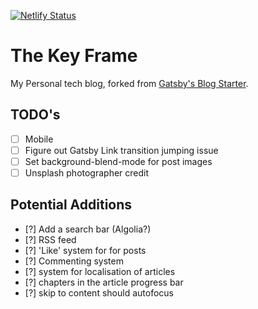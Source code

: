 [![Netlify Status](https://api.netlify.com/api/v1/badges/fa20d50a-d2a8-4938-8ca6-855a04c3f0e6/deploy-status)](https://app.netlify.com/sites/thekeyframe/deploys)

# The Key Frame

My Personal tech blog, forked from [Gatsby's Blog Starter](https://www.gatsbyjs.com/starters/gatsbyjs/gatsby-starter-blog).

## TODO's

- [ ] Mobile
- [ ] Figure out Gatsby Link transition jumping issue
- [ ] Set background-blend-mode for post images
- [ ] Unsplash photographer credit

## Potential Additions

- [?] Add a search bar (Algolia?)
- [?] RSS feed
- [?] 'Like' system for for posts
- [?] Commenting system
- [?] system for localisation of articles
- [?] chapters in the article progress bar
- [?] skip to content should autofocus

